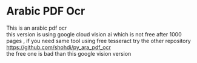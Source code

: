 # Arabic PDF Ocr

This is an arabic pdf ocr<br />
this version is using google cloud vision ai which is not free after 1000 pages , if you need same tool using free tesseract try the other repository https://github.com/shohdi/py_ara_pdf_ocr<br />
the free one is bad than this google vision version<br />



